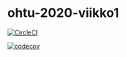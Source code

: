 # ohtu-2020-viikko1

[![CircleCI](https://circleci.com/gh/tsalohei/ohtu-2020-viikko1.svg?style=svg)](https://circleci.com/gh/tsalohei/ohtu-2020-viikko1)



[![codecov](https://codecov.io/gh/tsalohei/ohtu-2020-viikko1/branch/master/graph/badge.svg)](https://codecov.io/gh/tsalohei/ohtu-2020-viikko1)


